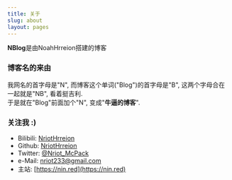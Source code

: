 ```yaml
---
title: 关于
slug: about
layout: pages
---
```


**NBlog**是由NoahHrreion搭建的博客

### 博客名的来由

我网名的首字母是"N", 而博客这个单词("Blog")的首字母是"B", 这两个字母合在一起就是"NB", 看着挺吉利.<br>于是就在"Blog"前面加个"N", 变成"**牛逼的博客**".

### 关注我 :)

- Bilibili: [NriotHrreion](https://space.bilibili.com/167995410)
- Github: [NriotHrreion](https://github.com/NriotHrreion)
- Twitter: [@Nriot_McPack](https://twitter.com/Nriot_McPack)
- e-Mail: [nriot233@gmail.com](mailto:nriot233@gmail.com)
- 主站: [https://nin.red](https://nin.red)
